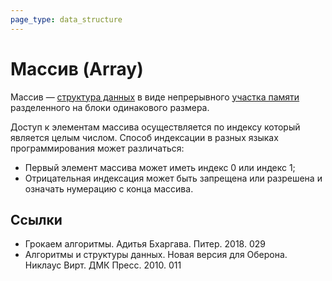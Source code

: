 ```yaml
---
page_type: data_structure
---
```


# Массив (Array)

Массив — [структура данных](20221025223341.md) в виде непрерывного [участка памяти](20221029234220.md) разделенного на блоки одинакового размера.

Доступ к элементам массива осуществляется по индексу который является целым числом. Способ индексации в разных языках программирования может различаться:

- Первый элемент массива может иметь индекс 0 или индекс 1;
- Отрицательная индексация может быть запрещена или разрешена и означать нумерацию с конца массива.

## Ссылки

- Грокаем алгоритмы. Адитья Бхаргава. Питер. 2018. 029
- Алгоритмы и структуры данных. Новая версия для Оберона. Никлаус Вирт. ДМК Пресс. 2010. 011
